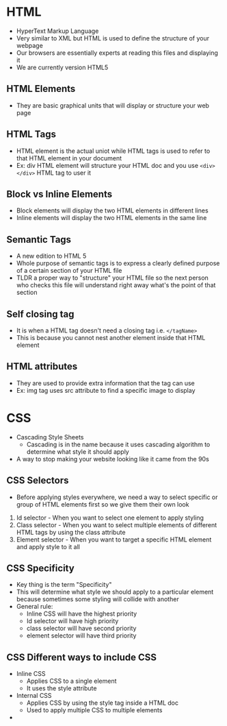 # HTML
* HyperText Markup Language
* Very similar to XML but HTML is used to define the structure of your webpage
* Our browsers are essentially experts at reading this files and displaying it
* We are currently version HTML5

## HTML Elements
* They are basic graphical units that will display or structure your web page
## HTML Tags
* HTML element is the actual uniot while HTML tags is used to refer to that HTML element in your document
* Ex: div HTML element will structure your HTML doc and you use `<div></div>` HTML tag to user it

## Block vs Inline Elements
* Block elements will display the two HTML elements in different lines
* Inline elements will display the two HTML elements in the same line

## Semantic Tags
* A new edition to HTML 5
* Whole purpose of semantic tags is to express a clearly defined purpose of a certain section of your HTML file
* TLDR a proper way to "structure" your HTML file so the next person who checks this file will understand right away what's the point of that section

## Self closing tag
* It is when a HTML tag doesn't need a closing tag i.e. `</tagName>`
* This is because you cannot nest another element inside that HTML element

## HTML attributes
* They are used to provide extra information that the tag can use
* Ex: img tag uses src attribute to find a specific image to display

# CSS
* Cascading Style Sheets
    * Cascading is in the name because it uses cascading algorithm to determine what style it should apply
* A way to stop making your website looking like it came from the 90s

## CSS Selectors
* Before applying styles everywhere, we need a way to select specific or group of HTML elements first so we give them their own look
1. Id selector - When you want to select one element to apply styling
2. Class selector - When you want to select multiple elements of different HTML tags by using the class attribute
3. Element selector - When you want to target a specific HTML element and apply style to it all

## CSS Specificity
* Key thing is the term "Specificity"
* This will determine what style we should apply to a particular element because sometimes some styling will collide with another
* General rule:
    * Inline CSS will have the highest priority
    * Id selector will have high priority
    * class selector will have second priority
    * element selector will have third priority

## CSS Different ways to include CSS
* Inline CSS
    * Applies CSS to a single element
    * It uses the style attribute
* Internal CSS
    * Applies CSS by using the style tag inside a HTML doc
    * Used to apply multiple CSS to multiple elements
* 